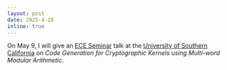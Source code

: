 ```yaml
---
layout: post
date: 2025-4-28
inline: true
---
```


On May 9, I will give an [ECE Seminar](https://minghsiehece.usc.edu/) talk at the [University of Southern California](https://usc.edu/) on *Code Generation for Cryptographic Kernels using Multi-word Modular Arithmetic*.
